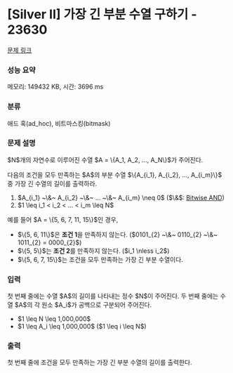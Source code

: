 # [Silver II] 가장 긴 부분 수열 구하기 - 23630 

[문제 링크](https://www.acmicpc.net/problem/23630) 

### 성능 요약

메모리: 149432 KB, 시간: 3696 ms

### 분류

애드 혹(ad_hoc), 비트마스킹(bitmask)

### 문제 설명

<p>$N$개의 자연수로 이루어진 수열 $A = \{A_1, A_2, …, A_N\}$가 주어진다.</p>

<p>다음의 조건을 모두 만족하는 $A$의 부분 수열 $\{A_{i_1}, A_{i_2}, ..., A_{i_m}\}$ 중 가장 긴 수열의 길이를 출력하라.</p>

<ol>
	<li>$A_{i_1} ~\&~ A_{i_2} ~\&~ … ~\&~ A_{i_m} \neq 0$ ($\&$: <a href="https://www.acmicpc.net/problem/23042#hint">Bitwise AND</a>)</li>
	<li>$1 \leq i_1 < i_2  < … < i_m \leq N$</li>
</ol>

<p>예를 들어 $A = \{5, 6, 7, 11, 15\}$인 경우,</p>

<ul>
	<li>$\{5, 6, 11\}$은 <strong>조건 1</strong>을 만족하지 않는다. ($0101_{2} ~\&~ 0110_{2} ~\&~ 1011_{2} = 0000_{2}$)</li>
	<li>$\{5, 5\}$는 <strong>조건 2</strong>를 만족하지 않는다. ($i_1 \nless i_2$)</li>
	<li>$\{5, 6, 7, 15\}$는 조건을 모두 만족하는 가장 긴 부분 수열이다.</li>
</ul>

### 입력 

 <p>첫 번째 줄에는 수열 $A$의 길이를 나타내는 정수 $N$이 주어진다. 두 번째 줄에는 수열 $A$의 각 원소 $A_i$가 공백으로 구분되어 주어진다.</p>

<ul>
	<li>$1 \leq N \leq 1,000,000$</li>
	<li>$1 \leq A_i \leq 1,000,000$ ($1 \leq i \leq N$)</li>
</ul>

### 출력 

 <p>첫 번째 줄에 조건을 모두 만족하는 가장 긴 부분 수열의 길이를 출력한다.</p>

